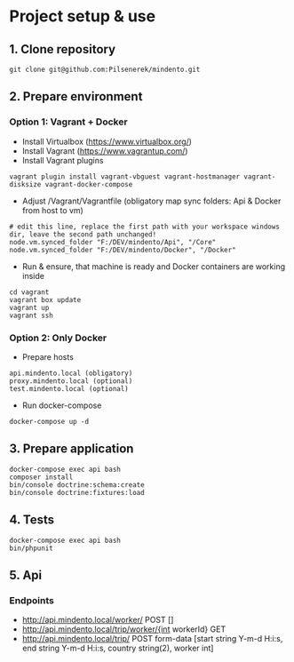 
# Project setup & use

## 1. Clone repository

``
git clone git@github.com:Pilsenerek/mindento.git
``

## 2. Prepare environment

### Option 1: Vagrant + Docker

- Install Virtualbox (https://www.virtualbox.org/)
- Install Vagrant (https://www.vagrantup.com/)
- Install Vagrant plugins
````
vagrant plugin install vagrant-vbguest vagrant-hostmanager vagrant-disksize vagrant-docker-compose
````
- Adjust /Vagrant/Vagrantfile (obligatory map sync folders: Api & Docker from host to vm)

````
# edit this line, replace the first path with your workspace windows dir, leave the second path unchanged!
node.vm.synced_folder "F:/DEV/mindento/Api", "/Core"
node.vm.synced_folder "F:/DEV/mindento/Docker", "/Docker"
````
- Run & ensure, that machine is ready and Docker containers are working inside 
````
cd vagrant
vagrant box update
vagrant up
vagrant ssh
````

### Option 2: Only Docker

- Prepare hosts
````
api.mindento.local (obligatory)
proxy.mindento.local (optional)
test.mindento.local (optional)
````
- Run docker-compose
````
docker-compose up -d
````

## 3. Prepare application

````
docker-compose exec api bash
composer install
bin/console doctrine:schema:create
bin/console doctrine:fixtures:load
````

## 4. Tests

````
docker-compose exec api bash
bin/phpunit
````

## 5. Api

### Endpoints

- http://api.mindento.local/worker/ POST []
- http://api.mindento.local/trip/worker/{int workerId} GET
- http://api.mindento.local/trip/ POST form-data [start string Y-m-d H:i:s, end string Y-m-d H:i:s, country string(2), worker int]
